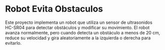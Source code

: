 # Robot Evita Obstaculos
 Este proyecto implementa un robot que utiliza un sensor de ultrasonidos HC-SR04 para detectar obstáculos y modificar su movimiento. El robot avanza normalmente, pero cuando detecta un obstáculo a menos de 20 cm, reduce su velocidad y gira aleatoriamente a la izquierda o derecha para evitarlo.
